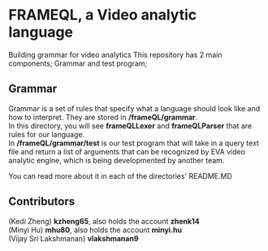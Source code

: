 # FRAMEQL, a Video analytic language
Building grammar for video analytics 
This repository has 2 main components; Grammar and test program; 

## Grammar 
Grammar is a set of rules that specify what a language should look like and how to interpret. They are stored in 
**/frameQL/grammar**.    
In this directory, you will see **frameQLLexer** and **frameQLParser** that are rules for our language.    
In **/frameQL/grammar/test** is our test program that will take in a query text file and return a list of arguments that can be recognized by EVA video analytic engine, which is being developmented by another team.    

You can read more about it in each of the directories' README.MD

## Contributors
(Kedi Zheng) **kzheng65**, also holds the account **zhenk14**   
(Minyi Hu) **mhu80**, also holds the account **minyi.hu**    
(Vijay Sri Lakshmanan) **vlakshmanan9**    
